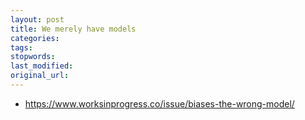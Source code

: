 ```yaml
---
layout: post
title: We merely have models
categories:
tags:
stopwords:
last_modified:
original_url:
---
```


<!--more-->

* https://www.worksinprogress.co/issue/biases-the-wrong-model/

